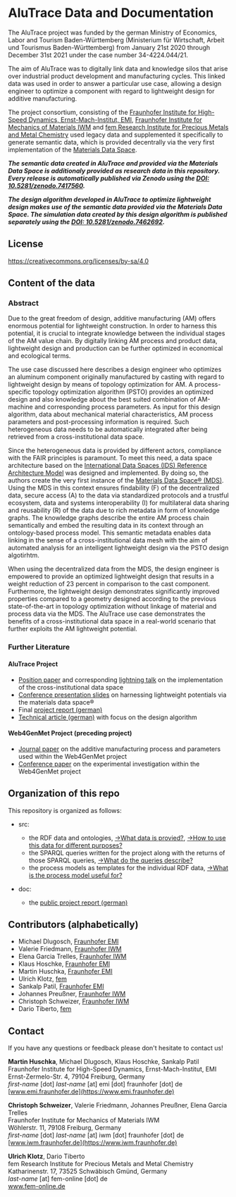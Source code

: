 # AluTrace Data and Documentation

<!-- to dos:
- Web4GenMet Info in docs
- AluTrace Infos in docs
-->


The AluTrace project was funded by the german Ministry of Economics, Labor and Tourism Baden-Württemberg (Ministerium für Wirtschaft, Arbeit und Tourismus Baden-Württemberg) from January 21st 2020 through December 31st 2021 under the case number 34-4224.044/21. 

The aim of AluTrace was to digitally link data and knowledge silos that arise over industrial product development and manufacturing cycles. This linked data was used in order to answer a particular use case, allowing a design engineer to optimize a component with regard to lightweight design for additive manufacturing. 

The project consortium, consisting of the [Fraunhofer Institute for High-Speed Dynamics, Ernst-Mach-Institut, EMI](https://www.emi.fraunhofer.de/en/business-units/automotive/research/digitales-datenmanagement.html), [Fraunhofer Institute for 
Mechanics of Materials IWM](https://www.iwm.fraunhofer.de/) and [fem Research Institute for Precious Metals and Metal Chemistry](https://www.fem-online.de/) used legacy data and supplemented it specifically to generate semantic data, which is provided decentrally via the very first implementation of the [Materials Data Space](https://www.materials.fraunhofer.de/de/strategische-initativen/materials-data-space-/aktuelles-/erste-mds-implementierung-.html).  

***The semantic data created in AluTrace and provided via the Materials Data Space is additionaly provided as research data in this repository. Every release is automatically published via Zenodo using the [DOI: 10.5281/zenodo.7417560](https://doi.org/10.5281/zenodo.7417560).***

***The design algorithm developed in AluTrace to optimize lightweight design makes use of the semantic data provided via the Materials Data Space. The simulation data created by this design algorithm is published separately using the [DOI: 10.5281/zenodo.7462692](https://doi.org/10.5281/zenodo.7462692).*** 

## License
https://creativecommons.org/licenses/by-sa/4.0

## Content of the data

### Abstract
Due to the great freedom of design, additive manufacturing (AM) offers enormous potential for lightweight construction. In order to harness this potential, it is crucial to integrate knowledge between the individual stages of the AM value chain. By digitally linking AM process and product data, lightweight design and production can be further optimized in economical and ecological terms.  

The use case discussed here describes a design engineer who optimizes an aluminum component originally manufactured by casting with regard to lightweight design by means of topology optimization for AM. A process-specific topology optimization algorithm (PSTO) provides an optimized design and also knowledge about the best suited combination of AM-machine and corresponding process parameters. As input for this design algorithm, data about mechanical material characteristics, AM process parameters and post-processing information is required. Such heterogeneous data needs to be automatically integrated after being retrieved from a cross-institutional data space.  

Since the heterogeneous data is provided by different actors, compliance with the FAIR principles is paramount. To meet this need, a data space architecture based on the [International Data Spaces (IDS) Reference Architecture Model](https://github.com/International-Data-Spaces-Association/IDS-RAM_4_0) was designed and implemented. By doing so, the authors create the very first instance of the [Materials Data Space® (MDS)](https://www.materials.fraunhofer.de/de/strategische-initativen/materials-data-space-/aktuelles-/erste-mds-implementierung-.html). Using the MDS in this context ensures findability (F) of the decentralized data, secure access (A) to the data via standardized protocols and a trustful ecosystem, data and systems interoperability (I) for multilateral data sharing and reusability (R) of the data due to rich metadata in form of knowledge graphs. The knowledge graphs describe the entire AM process chain semantically and embed the resulting data in its context through an ontology-based process model. This semantic metadata enables data linking in the sense of a cross-institutional data mesh with the aim of automated analysis for an intelligent lightweight design via the PSTO design algotirhtm.

When using the decentralized data from the MDS, the design engineer is empowered to provide an optimized lightweight design that results in a weight reduction of 23 percent in comparison to the cast component. Furthermore, the lightweight design demonstrates significantly improved properties compared to a geometry designed according to the previous state-of-the-art in topology optimization without linkage of material and process data via the MDS. The AluTrace use case demonstrates the benefits of a cross-institutional data space in a real-world scenario that further exploits the AM lightweight potential.

### Further Literature
#### AluTrace Project
- [Position paper](https://www.trusts-data.eu/wp-content/uploads/2022/06/01-The-AluTrace-Use-Case-Harnessing-Lightweight-Design-Potentials-via-the-Materials-Data-Space.pdf) and corresponding [lightning talk](https://www.youtube.com/watch?v=4FoApZMCrSw) on the implementation of the cross-institutional data space
- [Conference presentation slides](https://github.com/Mat-O-Lab/AluTrace-Data-and-Documentation/tree/main/doc/AluTrace_conference-presentation-slides.pdf) on harnessing lightweight potentials via the materials data space®
- Final [project report (german)](https://github.com/Mat-O-Lab/AluTrace-Data-and-Documentation/tree/main/doc/AluTrace_Ergebnisbericht-öffentlich.pdf)
- [Technical article (german)](https://www.ingenieur.de/fachmedien/wt-werkstattstechnik/fraunhofer-gesellschaft/leichtbau-datenvernetzung-fuer-additive-fertigung/) with focus on the design algorithm

#### Web4GenMet Project (preceding project)
- [Journal paper](https://doi.org/10.3390/met8070491) on the additive manufacturing process and parameters used within the Web4GenMet project
- [Conference paper](https://doi.org/10.1051/matecconf/202032607003) on the experimental investigation within the Web4GenMet project

## Organization of this repo

This repository is organized as follows:

- src: 
  - the RDF data and ontologies, [->What data is provied?](https://github.com/Mat-O-Lab/AluTrace-Data-and-Documentation/tree/main/src/RDF%20data%20and%20ontologies), [->How to use this data for different purposes?](https://github.com/Mat-O-Lab/AluTrace-Data-and-Documentation/blob/main/src/RDF%20data%20and%20ontologies/README.md#how-to-use-this-data-for-different-purposes)
  - the SPARQL queries written for the project along with the returns of those SPARQL queries, [->What do the queries describe?](https://github.com/Mat-O-Lab/AluTrace-Data-and-Documentation/tree/main/src/SPARQL%20queries%20and%20results)
  - the process models as templates for the individual RDF data, [->What is the process model useful for?](https://github.com/Mat-O-Lab/AluTrace-Data-and-Documentation/tree/main/src/process%20models%20of%20RDF%20data)

- doc:
  - the [public project report (german)](https://github.com/Mat-O-Lab/AluTrace-Data-and-Documentation/tree/main/doc/AluTrace_Ergebnisbericht-öffentlich.pdf)

<!-- ## Evaluation of FAIRness of this data
https://www.fosteropenscience.eu/learning/assessing-the-fairness-of-data/#/id/5c52e8cf0d3def29462d8cb5
-->

## Contributors (alphabetically)

- Michael Dlugosch, [Fraunhofer EMI](https://www.emi.fraunhofer.de)  
- Valerie Friedmann, [Fraunhofer IWM](https://www.iwm.fraunhofer.de)    
- Elena Garcia Trelles, [Fraunhofer IWM](https://www.iwm.fraunhofer.de) 
- Klaus Hoschke, [Fraunhofer EMI](https://www.emi.fraunhofer.de)
- Martin Huschka, [Fraunhofer EMI](https://www.emi.fraunhofer.de) 
- Ulrich Klotz, [fem](https://www.fem-online.de)    
- Sankalp Patil, [Fraunhofer EMI](https://www.emi.fraunhofer.de)   
- Johannes Preußner, [Fraunhofer IWM](https://www.iwm.fraunhofer.de)  
- Christoph Schweizer, [Fraunhofer IWM](https://www.iwm.fraunhofer.de)   
- Dario Tiberto, [fem](https://www.fem-online.de)  

## Contact
If you have any questions or feedback please don't hesitate to contact us!

**Martin Huschka**, Michael Dlugosch, Klaus Hoschke, Sankalp Patil  
Fraunhofer Institute for High-Speed Dynamics, Ernst-Mach-Institut, EMI  
Ernst-Zermelo-Str. 4, 79104 Freiburg, Germany  
*first-name* [dot] *last-name* [at] emi [dot] fraunhofer [dot] de  
[www.emi.fraunhofer.de](https://www.emi.fraunhofer.de) 

**Christoph Schweizer**, Valerie Friedmann, Johannes Preußner, Elena Garcia Trelles  
Fraunhofer Institute for Mechanics of Materials IWM  
Wöhlerstr. 11, 79108 Freiburg, Germany    
*first-name* [dot] *last-name* [at] iwm [dot] fraunhofer [dot] de    
[www.iwm.fraunhofer.de](https://www.iwm.fraunhofer.de) 

**Ulrich Klotz**, Dario Tiberto  
fem Research Institute for Precious Metals and Metal Chemistry   
Katharinenstr. 17, 73525 Schwäbisch Gmünd, Germany  
*last-name* [at] fem-online [dot] de  
[www.fem-online.de ](https://www.fem-online.de) 




